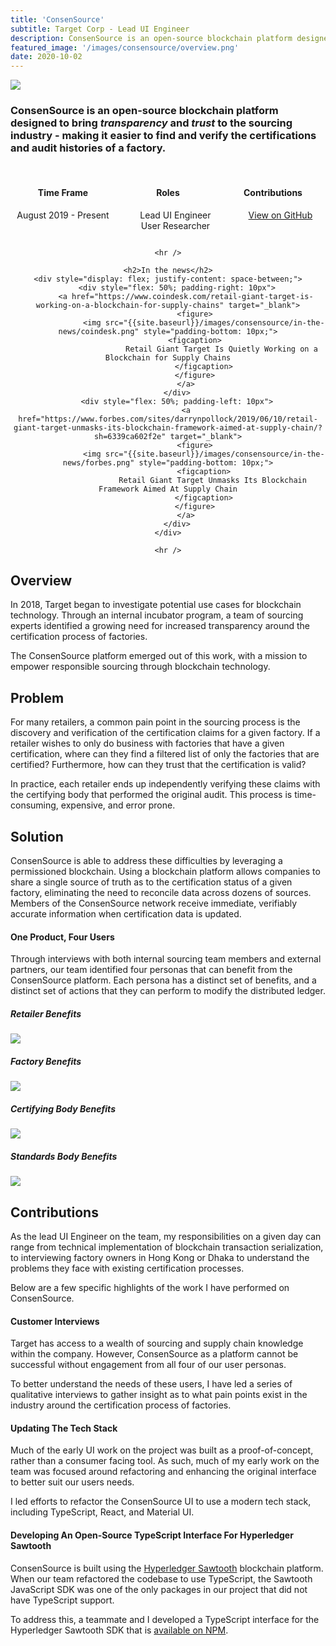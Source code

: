 ```yaml
---
title: 'ConsenSource'
subtitle: Target Corp - Lead UI Engineer
description: ConsenSource is an open-source blockchain platform designed to bring <i>transparency</i> and <i>trust</i> to the sourcing industry - making it easier to find and verify the certifications and audit histories of a factory.
featured_image: '/images/consensource/overview.png'
date: 2020-10-02
---
```


![]({{site.baseurl}}/images/consensource/overview.png)

### ConsenSource is an open-source blockchain platform designed to bring <i>transparency</i> and <i>trust</i> to the sourcing industry - making it easier to find and verify the certifications and audit histories of a factory.

<br />

<center>
	<div style="display: flex; justify-content: space-between;">
		<div style="flex: 33%;">
			<h4>Time Frame</h4>
			<p>August 2019 - Present</p>
		</div>
		<div style="flex: 33%;">
			<h4>Roles</h4>
			<ul style="list-style: none;">
				<li>Lead UI Engineer</li>
				<li>User Researcher</li>
			</ul>
		</div>
        <div style="flex: 33%">
            <h4>Contributions</h4>
            <ul style="list-style: none;">
				<li>
                    <a href="https://github.com/target/consensource-ui/commits?author=Patrick-Erichsen" class="button button--medium">View  on GitHub</a>
                </li>
			</ul>
        </div>
	</div>

	<hr />

	<h2>In the news</h2>
	<div style="display: flex; justify-content: space-between;">
		<div style="flex: 50%; padding-right: 10px">
			<a href="https://www.coindesk.com/retail-giant-target-is-working-on-a-blockchain-for-supply-chains" target="_blank">
				<figure>
					<img src="{{site.baseurl}}/images/consensource/in-the-news/coindesk.png" style="padding-bottom: 10px;">
					<figcaption>	
							Retail Giant Target Is Quietly Working on a Blockchain for Supply Chains
					</figcaption>
				</figure>
			</a>
		</div>
		<div style="flex: 50%; padding-left: 10px">
			<a href="https://www.forbes.com/sites/darrynpollock/2019/06/10/retail-giant-target-unmasks-its-blockchain-framework-aimed-at-supply-chain/?sh=6339ca602f2e" target="_blank">
				<figure>
					<img src="{{site.baseurl}}/images/consensource/in-the-news/forbes.png" style="padding-bottom: 10px;">
					<figcaption>
						Retail Giant Target Unmasks Its Blockchain Framework Aimed At Supply Chain
					</figcaption>
				</figure>
			</a>
		</div>
	</div>

	<hr />
</center>

## Overview

In 2018, Target began to investigate potential use cases for blockchain technology. Through an internal incubator program, a team of sourcing experts identified a growing need for increased transparency around the certification process of factories. 

<span class="highlighted-text">The ConsenSource platform emerged out of this work, with a mission to empower responsible sourcing through blockchain technology.</span>

## Problem

For many retailers, a common pain point in the sourcing process is the discovery and verification of the certification claims for a given factory. If a retailer wishes to only do business with factories that have a given certification, where can they find a filtered list of only the factories that are certified? <span class="highlighted-text">Furthermore, how can they trust that the certification is valid?</span>

In practice, each retailer ends up independently verifying these claims with the certifying body that performed the original audit. This process is time-consuming, expensive, and error prone. 

## Solution

<!-- <center style="padding-top: 25px; padding-bottom: 15px;">
	<video width="780" height="360" controls>
		<source src="{{site.baseurl}}/images/consensource/ConsenSource.mp4" type="video/mp4">
	</video>
</center> -->

ConsenSource is able to address these difficulties by leveraging a permissioned blockchain. Using a blockchain platform allows companies to share a single source of truth as to the certification status of a given factory, eliminating the need to reconcile data across dozens of sources. <span class="highlighted-text">Members of the ConsenSource network receive immediate, verifiably accurate information when certification data is updated.</span>

#### One Product, Four Users

Through interviews with both internal sourcing team members and external partners, our team identified four personas that can benefit from the ConsenSource platform. Each persona has a distinct set of benefits, and a distinct set of actions that they can perform to modify the distributed ledger.

##### Retailer Benefits

<img src="{{site.baseurl}}/images/consensource/retailer_landing.png">

##### Factory Benefits

<img src="{{site.baseurl}}/images/consensource/factory_landing.png">

##### Certifying Body Benefits

<img src="{{site.baseurl}}/images/consensource/cert_landing.png">

##### Standards Body Benefits

<img src="{{site.baseurl}}/images/consensource/std_landing.png">

## Contributions

As the lead UI Engineer on the team, my responsibilities on a given day can range from technical implementation of blockchain transaction serialization, to interviewing factory owners in Hong Kong or Dhaka to understand the problems they face with existing certification processes. 

Below are a few specific highlights of the work I have performed on ConsenSource.

#### Customer Interviews

Target has access to a wealth of sourcing and supply chain knowledge within the company. However, ConsenSource as a platform cannot be successful without engagement from all four of our user personas.

<span class="highlighted-text">To better understand the needs of these users, I have led a series of qualitative interviews to gather insight as to what pain points exist in the industry around the certification process of factories.</span>

#### Updating The Tech Stack

Much of the early UI work on the project was built as a proof-of-concept, rather than a consumer facing tool. As such, much of my early work on the team was focused around refactoring and enhancing the original interface to better suit our users needs.

<span class="highlighted-text">I led efforts to refactor the ConsenSource UI to use a modern tech stack, including TypeScript, React, and Material UI.</span>


#### Developing An Open-Source TypeScript Interface For Hyperledger Sawtooth

ConsenSource is built using the [Hyperledger Sawtooth](https://www.hyperledger.org/use/sawtooth) blockchain platform. When our team refactored the codebase to use TypeScript, the Sawtooth JavaScript SDK was one of the only packages in our project that did not have TypeScript support.

<span class="highlighted-text">To address this, a teammate and I developed a TypeScript interface for the Hyperledger Sawtooth SDK that is [available on NPM](https://www.npmjs.com/package/@types/sawtooth-sdk).</span>

